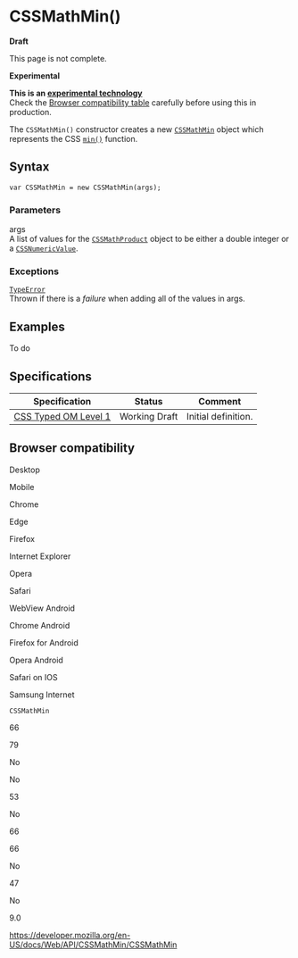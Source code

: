 # CSSMathMin()

**Draft**

This page is not complete.

**Experimental**

**This is an [experimental technology](https://developer.mozilla.org/en-US/docs/MDN/Guidelines/Conventions_definitions#experimental)**  
Check the [Browser compatibility table](#browser_compatibility) carefully before using this in production.

The `CSSMathMin()` constructor creates a new [`CSSMathMin`](../cssmathmin) object which represents the CSS [`min()`](<https://developer.mozilla.org/en-US/docs/Web/CSS/min()>) function.

## Syntax

    var CSSMathMin = new CSSMathMin(args);

### Parameters

args  
A list of values for the [`CSSMathProduct`](../cssmathproduct) object to be either a double integer or a [`CSSNumericValue`](../cssnumericvalue).

### Exceptions

[`TypeError`](https://developer.mozilla.org/en-US/docs/Web/JavaScript/Reference/Global_Objects/TypeError)  
Thrown if there is a _failure_ when adding all of the values in args.

## Examples

To do

## Specifications

<table><thead><tr class="header"><th>Specification</th><th>Status</th><th>Comment</th></tr></thead><tbody><tr class="odd"><td><a href="https://drafts.css-houdini.org/css-typed-om-1/">CSS Typed OM Level 1</a></td><td><span class="spec-wd">Working Draft</span></td><td>Initial definition.</td></tr></tbody></table>

## Browser compatibility

Desktop

Mobile

Chrome

Edge

Firefox

Internet Explorer

Opera

Safari

WebView Android

Chrome Android

Firefox for Android

Opera Android

Safari on IOS

Samsung Internet

`CSSMathMin`

66

79

No

No

53

No

66

66

No

47

No

9.0

<a href="https://developer.mozilla.org/en-US/docs/Web/API/CSSMathMin/CSSMathMin" class="_attribution-link">https://developer.mozilla.org/en-US/docs/Web/API/CSSMathMin/CSSMathMin</a>

